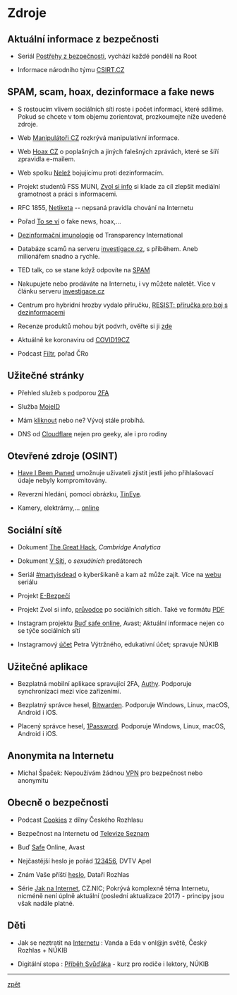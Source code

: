 # Zdroje

## Aktuální informace z bezpečnosti

* Seriál [Postřehy z bezpečnosti](https://www.root.cz/serialy/postrehy-z-bezpecnosti/), vychází každé pondělí na Root

* Informace národního týmu [CSIRT.CZ](https://www.csirt.cz/news/security/)

## SPAM, scam, hoax, dezinformace a fake news
* S rostoucím vlivem sociálních sítí roste i počet informací, které sdílíme. Pokud se chcete v tom objemu zorientovat, prozkoumejte níže uvedené zdroje.

* Web [Manipulátoři CZ](https://manipulatori.cz/) rozkrývá manipulativní informace.

* Web [Hoax CZ](http://hoax.cz/) o poplašných a jiných falešných zprávách, které se šíří zpravidla e-mailem.

* Web spolku [Nelež](https://www.nelez.cz/) bojujícímu proti dezinformacím.

* Projekt studentů FSS MUNI, [Zvol si info](https://zvolsi.info/) si klade za cíl zlepšit mediální gramotnost a práci s informacemi.

* RFC 1855, [Netiketa](https://www.hoax.cz/hoax/netiketa) -- nepsaná pravidla chování na Internetu

* Pořad [To se ví](https://www.ceskatelevize.cz/porady/12884096665-to-se-vi/) o fake news, hoax,...

* [Dezinformační imunologie](https://www.youtube.com/playlist?list=PLVfIkbZEOn9l5_VcUlwoKXclf7znrMJ5D) od Transparency International

* Databáze scamů na serveru [investigace.cz](https://www.investigace.cz/vyzkouseli-jsme-za-vas-milionarem-snadno-a-rychle/), s příběhem. Aneb milionářem snadno a rychle.

* TED talk, co se stane když odpovíte na [SPAM](https://www.ted.com/talks/james_veitch_this_is_what_happens_when_you_reply_to_spam_email?language=cs)

* Nakupujete nebo prodáváte na Internetu, i vy můžete naletět. Více v článku serveru [investigace.cz](https://www.investigace.cz/bazarovy-vyprodej-podvodu-419/)

* Centrum pro hybridní hrozby vydalo příručku, [RESIST: příručka pro boj s dezinformacemi](https://www.mvcr.cz/cthh/soubor/resist-cz-pdf.aspx)

* Recenze produktů mohou být podvrh, ověřte si ji [zde](https://www.fakespot.com/)

* Aktuálně ke koronaviru od [COVID19CZ](https://www.cesnet.cz/2020/03/kyberneticka-bezpecnost-v-souvislosti-s-virem-covid-19/)

* Podcast [Filtr](https://www.mujrozhlas.cz/filtr/filtr), pořad ČRo

## Užitečné stránky

* Přehled služeb s podporou [2FA](https://twofactorauth.org/)

* Služba [MojeID](https://www.mojeid.cz/)

* Mám [kliknout](https://www.shouldiclick.org/home.html) nebo ne? Vývoj stále probíhá.

* DNS od [Cloudflare](https://blog.cloudflare.com/introducing-1-1-1-1-for-families/) nejen pro geeky, ale i pro rodiny

## Otevřené zdroje (OSINT)

* [Have I Been Pwned](https://haveibeenpwned.com) umožnuje uživateli zjistit jestli jeho přihlašovací údaje nebyly kompromitovány.

* Reverzní hledání, pomocí obrázku, [TinEye](https://tineye.com/).

* Kamery, elektrárny,... [online](https://shodan.io)

## Sociální sítě

* Dokument [The Great Hack](https://www.csfd.cz/film/688510-velky-hack/komentare/), _Cambridge Analytica_

* Dokument [V Síti](https://www.csfd.cz/film/720753-v-siti/), o _sexuálních_ predátorech

* Seriál [#martyisdead](https://www.mall.tv/martyisdead) o kyberšikaně a kam až může zajít. Více na [webu](https://www.martyisdead.cz) seriálu

* Projekt [E-Bezpečí](http://www.e-bezpeci.cz)

* Projekt Zvol si info, [průvodce](https://zvolsi.info/pruvodce-po-socialnich-sitich/) po sociálních sítích. Také ve formátu [PDF](https://zvolsi.info/app/uploads/2019/12/Pruvodce_po_socialnich_sitich.pdf)

* Instagram projektu [Buď safe online](https://www.instagram.com/bud.safe.online/?hl=cs), Avast; Aktuální informace nejen co se týče sociálních sítí

* Instagramový [účet](https://www.instagram.com/petr.vytrzny/?hl=cs) Petra Výtržného, edukativní účet; spravuje NÚKIB
## Užitečné aplikace

* Bezplatná mobilní aplikace spravující 2FA, [Authy](https://authy.com/). Podporuje synchronizaci mezi více zařízeními.

* Bezplatný správce hesel, [Bitwarden](https://bitwarden.com/). Podporuje Windows, Linux, macOS, Android i iOS.

* Placený správce hesel, [1Password](https://1password.com/). Podporuje Windows, Linux, macOS, Android i iOS.

## Anonymita na Internetu

* Michal Špaček: Nepoužívám žádnou [VPN](https://www.michalspacek.cz/nepouzivam-zadnou-vpn-pro-bezpecnost-nebo-anonymitu) pro bezpečnost nebo anonymitu

## Obecně o bezpečnosti

* Podcast [Cookies](https://www.irozhlas.cz/cookies) z dílny Českého Rozhlasu

* Bezpečnost na Internetu od [Televize Seznam](https://www.televizeseznam.cz/video/jak-na-penize/bezpecnost-na-internetu-63977081)

* Buď [Safe](https://www.budsafeonline.cz/blog/kyberbezpecnost) Online, Avast

* Nejčastější heslo je pořád [123456](https://video.aktualne.cz/dvtv/nejcastejsi-heslo-je-porad-123456-proto-smejdi-nakupuji-vasi/r~ef9d754c24d311e98c840cc47ab5f122/), DVTV Apel

* Znám Vaše příští [heslo](https://plus.rozhlas.cz/znam-vase-pristi-heslo-rika-bezpecnostni-expert-spacek-pomuze-i-obycejny-notysek-8120074), Dataři Rozhlas

* Série [Jak na Internet](https://www.jaknainternet.cz/), CZ.NIC; Pokrývá komplexně téma Internetu, nicméně není úplně aktuální (poslední aktualizace 2017) - principy jsou však nadále platné.

## Děti

* Jak se neztratit na [Internetu](https://junior.rozhlas.cz/vanda-a-eda-v-onljn-svete-jak-se-neztratit-na-internetu-8335191) : Vanda a Eda v onl@jn světě, Český Rozhlas + NÚKIB

* Digitální stopa : [Příběh Svůďáka](https://osveta.nukib.cz/course/view.php?id=66) - kurz pro rodiče i lektory, NÚKIB

---
[zpět](index.md)
